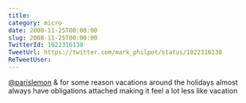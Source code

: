 ```yaml
---
title: 
category: micro
date: 2008-11-25T00:00:00
slug: 2008-11-25T00:00:00
TwitterId: 1022316138
TweetUrl: https://twitter.com/mark_philpot/status/1022316138
ReTweetUser: 
---
```


[@parislemon](https://twitter.com/parislemon) & for some reason vacations around the holidays almost always have obligations attached making it feel a lot less like vacation